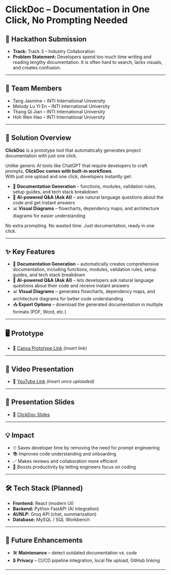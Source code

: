 # ClickDoc – Documentation in One Click, No Prompting Needed  

## 🚀 Hackathon Submission
- **Track:** Track 3 – Industry Collaboration  
- **Problem Statement:** Developers spend too much time writing and reading lengthy documentation. It is often hard to search, lacks visuals, and creates confusion.  

---

## 👥 Team Members
- Tang Jasmine – INTI International University  
- Melody Lu Yi En – INTI International University  
- Thang Qi Jian – INTI International University  
- Hoh Wen Hao – INTI International University  

---

## 📖 Solution Overview
**ClickDoc** is a prototype tool that automatically generates project documentation with just one click.  

Unlike generic AI tools like ChatGPT that require developers to craft prompts, **ClickDoc comes with built-in workflows**.  
With just one upload and one click, developers instantly get:  

- 📄 **Documentation Generation** – functions, modules, validation rules, setup guides, and tech stack breakdown  
- 🤖 **AI-powered Q&A (Ask AI)** – ask natural language questions about the code and get instant answers  
- 📊 **Visual Diagrams** – flowcharts, dependency maps, and architecture diagrams for easier understanding  

No extra prompting. No wasted time. Just documentation, ready in one click.  

---

## ✨ Key Features
- 📄 **Documentation Generation** – automatically creates comprehensive documentation, including functions, modules, validation rules, setup guides, and tech stack breakdown  
- 🤖 **AI-powered Q&A (Ask AI)** – lets developers ask natural language questions about their code and receive instant answers  
- 📊 **Visual Diagrams** – generates flowcharts, dependency maps, and architecture diagrams for better code understanding  
- 📥 **Export Options** – download the generated documentation in multiple formats (PDF, Word, etc.)  


---

## 🖥️ Prototype
- 🔗 [Canva Prototype Link](#) *(insert link)*  

---

## 🎥 Video Presentation
- 🔗 [YouTube Link](#) *(insert once uploaded)*  

---

## 📑 Presentation Slides
- 📄 [ClickDoc Slides](./docs/ClickDoc_Slides.pdf)


---

## 💡 Impact
- ⏱ Saves developer time by removing the need for prompt engineering  
- 📚 Improves code understanding and onboarding  
- ✅ Makes reviews and collaboration more efficient  
- 🚀 Boosts productivity by letting engineers focus on coding  

---

## 🛠️ Tech Stack (Planned)
- **Frontend:** React (modern UI)  
- **Backend:** Python FastAPI (AI integration)  
- **AI/NLP:** Groq API (chat, summarization)  
- **Database:** MySQL / SQL Workbench  

---

## 🔮 Future Enhancements
- 🛠 **Maintenance** – detect outdated documentation vs. code  
- 🔒 **Privacy** – CI/CD pipeline integration, local file upload, GitHub linking  

---


